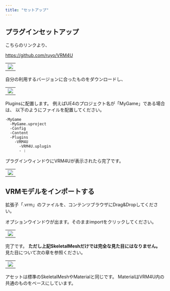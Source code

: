 ```yaml
---
title: "セットアップ"
---
```


## プラグインセットアップ
こちらのリンクより、

https://github.com/ruyo/VRM4U


||
|-|
|[![](/assets/images/010_top.png)](../assets/images/010_top.png)|


自分の利用するバージョンに合ったものをダウンロードし、

||
|-|
|[![](/assets/images/010_release.png)](../assets/images/010_release.png)|

Pluginsに配置します。
例えばUE4のプロジェクト名が「MyGame」である場合は、
以下のようにファイルを配置してください。


```
-MyGame
  -MyGame.uproject
  -Config
  -Content
  -Plugins
    -VRM4U
      -VRM4U.uplugin
      - :
```

プラグインウィンドウにVRM4Uが表示されたら完了です。

||
|-|
|[![](/assets/images/010_plugin.png)](../assets/images/010_plugin.png)|


## VRMモデルをインポートする

拡張子「.vrm」のファイルを、コンテンツブラウザにDrag&Dropしてください。

オプションウインドウが出ます。そのままimportをクリックしてください。

||
|-|
|[![](/assets/images/010_import.png)](../assets/images/010_import.png)|

完了です。
**ただし上記SkeletalMeshだけでは完全な見た目にはなりません。**
見た目について次の章を参照ください。

||
|-|
|[![](/assets/images/010_result.png)](../assets/images/010_result.png)|

アセットは標準のSkeletalMeshやMaterialと同じです。
MaterialはVRM4U内の共通のものをベースにしています。

